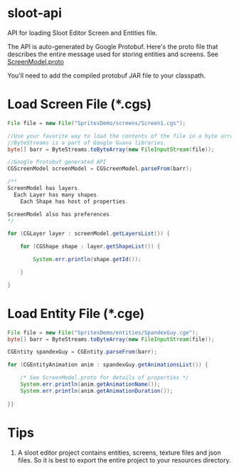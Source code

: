 sloot-api
=========

API for loading Sloot Editor Screen and Entities file.

The API is auto-generated by Google Protobuf. Here's the proto file that describes
the entire message used for storing entities and screens.
See [ScreenModel.proto](https://github.com/hemantasapkota/sloot-editor/blob/master/com.laex.cg2d.shared/src/com/laex/cg2d/model/ScreenModel.proto
)

You'll need to add the compiled protobuf JAR file to your classpath.

Load Screen File (*.cgs)
========================

```Java
File file = new File("SpritesDemo/screens/Screen1.cgs");

//Use your favorite way to load the contents of the file in a byte array
//ByteStreams is a part of Google Guava libraries.
byte[] barr = ByteStreams.toByteArray(new FileInputStream(file)); 

//Google Protobuf generated API
CGScreenModel screenModel = CGScreenModel.parseFrom(barr);

/**
ScreenModel has layers.
  Each Layer has many shapes.
    Each Shape has host of properties.

ScreenModel also has preferences.
*/

for (CGLayer layer : screenModel.getLayersList()) {

	for (CGShape shape : layer.getShapeList()) {

		System.err.println(shape.getId());

	}

}
```

Load Entity File (*.cge)
========================
```Java
File file = new File("SpritesDemo/entities/SpandexGuy.cge");
byte[] barr = ByteStreams.toByteArray(new FileInputStream(file));

CGEntity spandexGuy = CGEntity.parseFrom(barr);

for (CGEntityAnimation anim : spandexGuy.getAnimationsList()) {

	/* See ScreenModel.proto for details of properties */
	System.err.println(anim.getAnimationName());
	System.err.println(anim.getAnimationDuration());
	
}}

```

Tips
====
1. A sloot editor project contains entities, screens, texture files and json files. So it is best to export the
   entire project to your resources directory.

